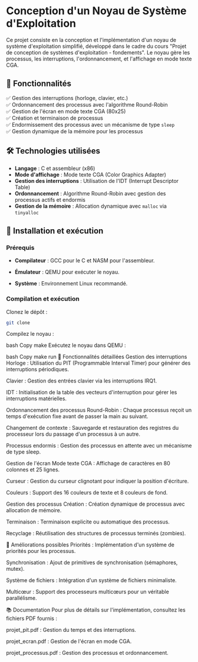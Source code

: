 # **Conception d'un Noyau de Système d'Exploitation**  

Ce projet consiste en la conception et l'implémentation d'un noyau de système d'exploitation simplifié, développé dans le cadre du cours "Projet de conception de systèmes d'exploitation - fondements". Le noyau gère les processus, les interruptions, l'ordonnancement, et l'affichage en mode texte CGA.

## 🚀 **Fonctionnalités**  
✅ Gestion des interruptions (horloge, clavier, etc.)  
✅ Ordonnancement des processus avec l'algorithme Round-Robin  
✅ Gestion de l'écran en mode texte CGA (80x25)  
✅ Création et terminaison de processus  
✅ Endormissement des processus avec un mécanisme de type `sleep`  
✅ Gestion dynamique de la mémoire pour les processus  

## 🛠️ **Technologies utilisées**  
- **Langage** : C et assembleur (x86)  
- **Mode d'affichage** : Mode texte CGA (Color Graphics Adapter)  
- **Gestion des interruptions** : Utilisation de l'IDT (Interrupt Descriptor Table)  
- **Ordonnancement** : Algorithme Round-Robin avec gestion des processus actifs et endormis  
- **Gestion de la mémoire** : Allocation dynamique avec `malloc` via `tinyalloc`  
## 🔧 **Installation et exécution**
### Prérequis
- **Compilateur** : GCC pour le C et NASM pour l'assembleur.

- **Émulateur** : QEMU pour exécuter le noyau.

- **Système** : Environnement Linux recommandé.

### Compilation et exécution
Clonez le dépôt :

```bash
git clone 
```
Compilez le noyau :

bash
Copy
make
Exécutez le noyau dans QEMU :

bash
Copy
make run
📝 Fonctionnalités détaillées
Gestion des interruptions
Horloge : Utilisation du PIT (Programmable Interval Timer) pour générer des interruptions périodiques.

Clavier : Gestion des entrées clavier via les interruptions IRQ1.

IDT : Initialisation de la table des vecteurs d'interruption pour gérer les interruptions matérielles.

Ordonnancement des processus
Round-Robin : Chaque processus reçoit un temps d'exécution fixe avant de passer la main au suivant.

Changement de contexte : Sauvegarde et restauration des registres du processeur lors du passage d'un processus à un autre.

Processus endormis : Gestion des processus en attente avec un mécanisme de type sleep.

Gestion de l'écran
Mode texte CGA : Affichage de caractères en 80 colonnes et 25 lignes.

Curseur : Gestion du curseur clignotant pour indiquer la position d'écriture.

Couleurs : Support des 16 couleurs de texte et 8 couleurs de fond.

Gestion des processus
Création : Création dynamique de processus avec allocation de mémoire.

Terminaison : Terminaison explicite ou automatique des processus.

Recyclage : Réutilisation des structures de processus terminés (zombies).

📌 Améliorations possibles
Priorités : Implémentation d'un système de priorités pour les processus.

Synchronisation : Ajout de primitives de synchronisation (sémaphores, mutex).

Système de fichiers : Intégration d'un système de fichiers minimaliste.

Multicœur : Support des processeurs multicœurs pour un véritable parallélisme.

📚 Documentation
Pour plus de détails sur l'implémentation, consultez les fichiers PDF fournis :

projet_pit.pdf : Gestion du temps et des interruptions.

projet_ecran.pdf : Gestion de l'écran en mode CGA.

projet_processus.pdf : Gestion des processus et ordonnancement.

